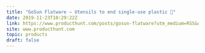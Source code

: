 ```yaml
---
title: "GoSun Flatware — Utensils to end single-use plastic 🍴"
date: 2019-11-23T10:29:22Z
link: https://www.producthunt.com/posts/gosun-flatware?utm_medium=RSS&utm_source=hune
site: www.producthunt.com
topic: products
draft: false
---
```

